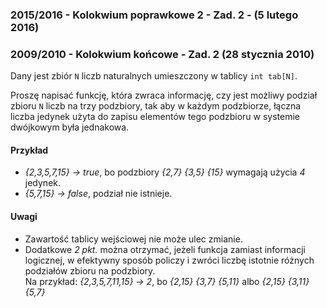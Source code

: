 ### 2015/2016 - Kolokwium poprawkowe 2 - Zad. 2 - (5 lutego 2016)
### 2009/2010 - Kolokwium końcowe - Zad. 2 (28 stycznia 2010)

Dany jest zbiór `N` liczb naturalnych umieszczony w tablicy `int tab[N]`.

Proszę napisać funkcję, która zwraca informację, czy jest możliwy podział zbioru `N` liczb na trzy podzbiory, tak aby w każdym podzbiorze, łączna liczba jedynek użyta do zapisu elementów tego podzbioru w systemie dwójkowym była jednakowa.

#### Przykład ####
- *{2,3,5,7,15} -> true*, bo podzbiory *{2,7}* *{3,5}* *{15}* wymagają użycia *4* jedynek.
- *{5,7,15} -> false*, podział nie istnieje.

#### Uwagi ####
- Zawartość tablicy wejściowej nie może ulec  zmianie.
- Dodatkowe *2 pkt.* można otrzymać, jeżeli funkcja zamiast informacji logicznej, w efektywny sposób policzy i zwróci liczbę istotnie różnych podziałów zbioru na podzbiory.  
  Na przykład: *{2,3,5,7,11,15} -> 2*, bo *{2,15} {3,7} {5,11}* albo *{2,15} {3,11} {5,7}*
